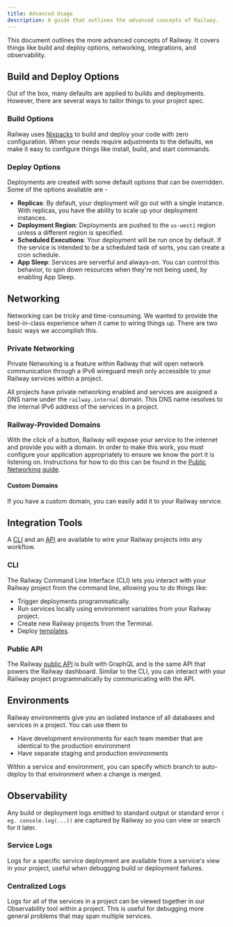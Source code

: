 ```yaml
---
title: Advanced Usage
description: A guide that outlines the advanced concepts of Railway.
---
```


This document outlines the more advanced concepts of Railway.  It covers things like build and deploy options, networking, integrations, and observability.

## Build and Deploy Options

Out of the box, many defaults are applied to builds and deployments.  However, there are several ways to tailor things to your project spec.

### Build Options

Railway uses <a href="https://nixpacks.com" target="_blank">Nixpacks</a> to build and deploy your code with zero configuration.  When your needs require adjustments to the defaults, we make it easy to configure things like install, build, and start commands.

### Deploy Options

Deployments are created with some default options that can be overridden.  Some of the options available are - 
- **Replicas**:  By default, your deployment will go out with a single instance.  With replicas, you have the ability to scale up your deployment instances.
- **Deployment Region**: Deployments are pushed to the `us-west1` region unless a different region is specified.
- **Scheduled Executions**:  Your deployment will be run once by default.  If the service is intended to be a scheduled task of sorts, you can create a cron schedule.
- **App Sleep**:  Services are serverful and always-on.  You can control this behavior, to spin down resources when they're not being used, by enabling App Sleep.

## Networking

Networking can be tricky and time-consuming. We wanted to provide the best-in-class experience when it came to wiring things up.  There are two basic ways we accomplish this.

### Private Networking

Private Networking is a feature within Railway that will open network communication through a IPv6 wireguard mesh only accessible to your Railway services within a project.

All projects have private networking enabled and services are assigned a DNS name under the `railway.internal` domain. This DNS name resolves to the internal IPv6 address of the services in a project.

### Railway-Provided Domains

With the click of a button, Railway will expose your service to the internet and provide you with a domain.  In order to make this work, you must configure your application appropriately to ensure we know the port it is listening on.  Instructions for how to do this can be found in the [Public Networking guide](/guides/public-networking).

#### Custom Domains

If you have a custom domain, you can easily add it to your Railway service.

## Integration Tools

A <a href="https://docs.railway.com/guides/cli" target="_blank">CLI</a> and an <a href="https://docs.railway.com/guides/public-api" target="_blank">API</a> are available to wire your Railway projects into any workflow.

### CLI

The Railway Command Line Interface (CLI) lets you interact with your Railway project from the command line, allowing you to do things like:
- Trigger deployments programmatically.
- Run services locally using environment variables from your Railway project.
- Create new Railway projects from the Terminal.
- Deploy <a href="https://docs.railway.com/reference/templates" target="_blank">templates</a>.

### Public API

The Railway <a href="https://docs.railway.com/guides/public-api" target="_blank">public API</a> is built with GraphQL and is the same API that powers the Railway dashboard.  Similar to the CLI, you can interact with your Railway project programmatically by communicating with the API.

## Environments

Railway environments give you an isolated instance of all databases and services in a project. You can use them to

- Have development environments for each team member that are identical to the production environment
- Have separate staging and production environments

Within a service and environment, you can specify which branch to auto-deploy to that environment when a change is merged.

## Observability

Any build or deployment logs emitted to standard output or standard error `( eg. console.log(...))` are captured by Railway so you can view or search for it later.

### Service Logs

Logs for a specific service deployment are available from a service's view in your project, useful when debugging build or deployment failures.

### Centralized Logs

Logs for all of the services in a project can be viewed together in our Observability tool within a project. This is useful for debugging more general problems that may span multiple services.
